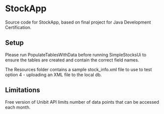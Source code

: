 # StockApp
Source code for StockApp, based on final project for Java Development Certification.

## Setup
Please run PopulateTablesWithData before running SimpleStocksUi to ensure
the tables are created and contain the correct field names.

The Resources folder contains a sample stock_info.xml file to use to test
option 4 - uploading an XML file to the local db.

## Limitations
Free version of Unibit API limits number of data points that can be accessed each month.
